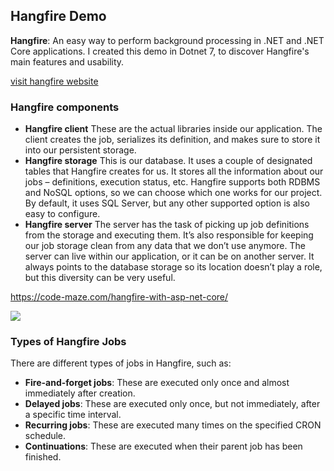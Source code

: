 ## Hangfire Demo
__Hangfire__: An easy way to perform background processing in .NET and .NET Core applications.
I created this demo in Dotnet 7, to discover Hangfire's main features and usability.

<a href="https://www.hangfire.io/" target="_blank">visit hangfire website </a>

### Hangfire components
- __Hangfire client__
These are the actual libraries inside our application. The client creates the job, serializes its definition, and makes sure to store it into our persistent storage.
- __Hangfire storage__
This is our database. It uses a couple of designated tables that Hangfire creates for us. It stores all the information about our jobs – definitions, execution status, etc. Hangfire supports both RDBMS and NoSQL options, so we can choose which one works for our project. By default, it uses SQL Server, but any other supported option is also easy to configure.
- __Hangfire server__
The server has the task of picking up job definitions from the storage and executing them. It’s also responsible for keeping our job storage clean from any data that we don’t use anymore. The server can live within our application, or it can be on another server. It always points to the database storage so its location doesn’t play a role, but this diversity can be very useful.

https://code-maze.com/hangfire-with-asp-net-core/ 


<img src="https://code-maze.com/wp-content/uploads/2021/05/HangfireArchitecture-1.png">


### Types of Hangfire Jobs

There are different types of jobs in Hangfire, such as:

* __Fire-and-forget jobs__: 
These are executed only once and almost immediately after creation.
* __Delayed jobs__: 
These are executed only once, but not immediately, after a specific time interval.
* __Recurring jobs__: 
These are executed many times on the specified CRON schedule.
* __Continuations__: 
These are executed when their parent job has been finished.
